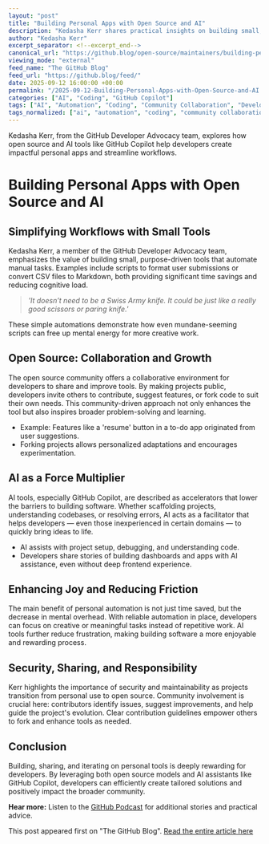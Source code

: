 ```yaml
---
layout: "post"
title: "Building Personal Apps with Open Source and AI"
description: "Kedasha Kerr shares practical insights on building small, effective personal tools using open source and AI. Drawing on experiences from the GitHub Developer Advocacy team, the author discusses how automation and community contributions streamline workflows, and how AI tools like GitHub Copilot empower faster prototyping and debugging for developers of all skill levels."
author: "Kedasha Kerr"
excerpt_separator: <!--excerpt_end-->
canonical_url: "https://github.blog/open-source/maintainers/building-personal-apps-with-open-source-and-ai/"
viewing_mode: "external"
feed_name: "The GitHub Blog"
feed_url: "https://github.blog/feed/"
date: 2025-09-12 16:00:00 +00:00
permalink: "/2025-09-12-Building-Personal-Apps-with-Open-Source-and-AI.html"
categories: ["AI", "Coding", "GitHub Copilot"]
tags: ["AI", "Automation", "Coding", "Community Collaboration", "Developer Tools", "GitHub", "GitHub Copilot", "GitHub Podcast", "Maintainers", "Markdown Tools", "News", "Open Source", "Open Source Community", "Personal Apps", "Productivity", "Project Sharing", "Scripting", "Workflow Improvement"]
tags_normalized: ["ai", "automation", "coding", "community collaboration", "developer tools", "github", "github copilot", "github podcast", "maintainers", "markdown tools", "news", "open source", "open source community", "personal apps", "productivity", "project sharing", "scripting", "workflow improvement"]
---
```


Kedasha Kerr, from the GitHub Developer Advocacy team, explores how open source and AI tools like GitHub Copilot help developers create impactful personal apps and streamline workflows.<!--excerpt_end-->

# Building Personal Apps with Open Source and AI

## Simplifying Workflows with Small Tools

Kedasha Kerr, a member of the GitHub Developer Advocacy team, emphasizes the value of building small, purpose-driven tools that automate manual tasks. Examples include scripts to format user submissions or convert CSV files to Markdown, both providing significant time savings and reducing cognitive load.

> _'It doesn’t need to be a Swiss Army knife. It could be just like a really good scissors or paring knife.'_

These simple automations demonstrate how even mundane-seeming scripts can free up mental energy for more creative work.

## Open Source: Collaboration and Growth

The open source community offers a collaborative environment for developers to share and improve tools. By making projects public, developers invite others to contribute, suggest features, or fork code to suit their own needs. This community-driven approach not only enhances the tool but also inspires broader problem-solving and learning.

- Example: Features like a 'resume' button in a to-do app originated from user suggestions.
- Forking projects allows personalized adaptations and encourages experimentation.

## AI as a Force Multiplier

AI tools, especially GitHub Copilot, are described as accelerators that lower the barriers to building software. Whether scaffolding projects, understanding codebases, or resolving errors, AI acts as a facilitator that helps developers — even those inexperienced in certain domains — to quickly bring ideas to life.

- AI assists with project setup, debugging, and understanding code.
- Developers share stories of building dashboards and apps with AI assistance, even without deep frontend experience.

## Enhancing Joy and Reducing Friction

The main benefit of personal automation is not just time saved, but the decrease in mental overhead. With reliable automation in place, developers can focus on creative or meaningful tasks instead of repetitive work. AI tools further reduce frustration, making building software a more enjoyable and rewarding process.

## Security, Sharing, and Responsibility

Kerr highlights the importance of security and maintainability as projects transition from personal use to open source. Community involvement is crucial here: contributors identify issues, suggest improvements, and help guide the project's evolution. Clear contribution guidelines empower others to fork and enhance tools as needed.

## Conclusion

Building, sharing, and iterating on personal tools is deeply rewarding for developers. By leveraging both open source models and AI assistants like GitHub Copilot, developers can efficiently create tailored solutions and positively impact the broader community.

**Hear more:** Listen to the [GitHub Podcast](https://open.spotify.com/show/660KitvdJDX2vUmioAbwSQ) for additional stories and practical advice.

This post appeared first on "The GitHub Blog". [Read the entire article here](https://github.blog/open-source/maintainers/building-personal-apps-with-open-source-and-ai/)
